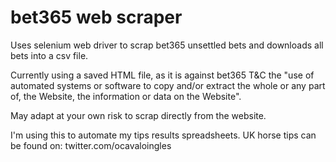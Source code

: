 # bet365 web scraper

Uses selenium web driver to scrap bet365 unsettled bets and downloads all bets into a csv file.

Currently using a saved HTML file, as it is against bet365 T&C the "use of automated systems or software to copy and/or extract the whole or any part of, the Website, the information or data on the Website".

May adapt at your own risk to scrap directly from the website.

I'm using this to automate my tips results spreadsheets. UK horse tips can be found on:
twitter.com/ocavaloingles
